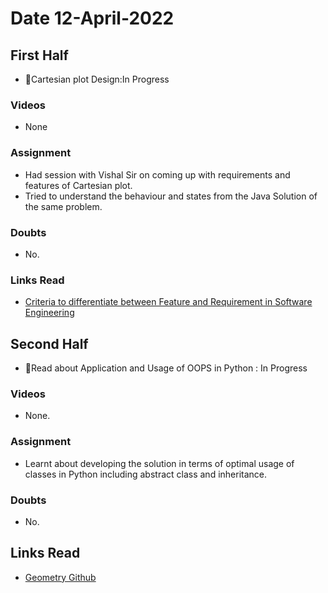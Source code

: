 # Date 12-April-2022

## First Half

- 🔄Cartesian plot Design:In Progress

### Videos

- None

### Assignment

- Had session with Vishal Sir on coming up with requirements and features of Cartesian plot.
- Tried to understand the behaviour and states from the Java Solution of the same problem.

### Doubts

- No.

### Links Read

- [Criteria to differentiate between Feature and Requirement in Software Engineering](https://stackoverflow.com/questions/31671321/what-is-the-criteria-to-differentiate-feature-and-requirement-in-software-en/31787554#31787554)

## Second Half

- 🔄Read about Application and Usage of OOPS in Python : In Progress

### Videos

- None.

### Assignment

- Learnt about developing the solution in terms of optimal usage of classes in Python including abstract class and inheritance.

### Doubts

- No.

## Links Read

- [Geometry Github](https://github.com/Hrishi2520/Geometry)
